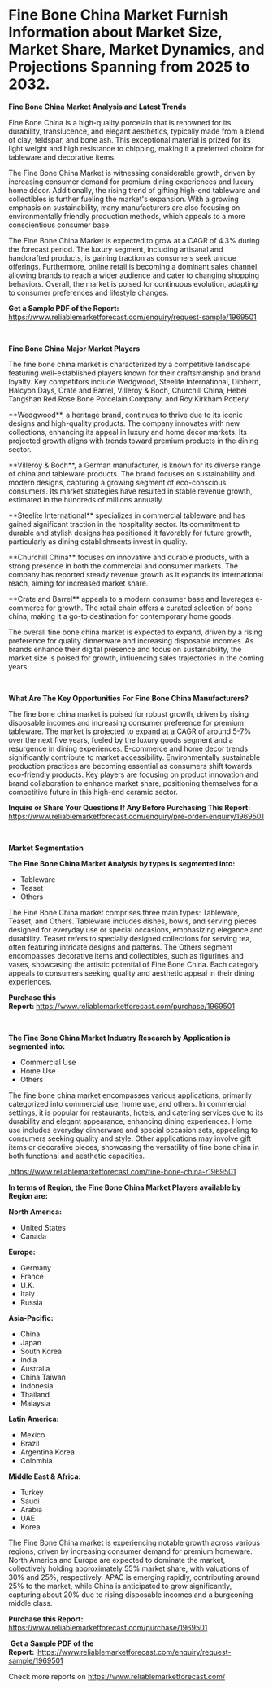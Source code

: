 <p><h1>Fine Bone China Market Furnish Information about Market Size, Market Share, Market Dynamics, and Projections Spanning from 2025 to 2032.</h1></p><p><strong>Fine Bone China Market Analysis and Latest Trends</strong></p>
<p><p>Fine Bone China is a high-quality porcelain that is renowned for its durability, translucence, and elegant aesthetics, typically made from a blend of clay, feldspar, and bone ash. This exceptional material is prized for its light weight and high resistance to chipping, making it a preferred choice for tableware and decorative items.</p><p>The Fine Bone China Market is witnessing considerable growth, driven by increasing consumer demand for premium dining experiences and luxury home décor. Additionally, the rising trend of gifting high-end tableware and collectibles is further fueling the market's expansion. With a growing emphasis on sustainability, many manufacturers are also focusing on environmentally friendly production methods, which appeals to a more conscientious consumer base.</p><p>The Fine Bone China Market is expected to grow at a CAGR of 4.3% during the forecast period. The luxury segment, including artisanal and handcrafted products, is gaining traction as consumers seek unique offerings. Furthermore, online retail is becoming a dominant sales channel, allowing brands to reach a wider audience and cater to changing shopping behaviors. Overall, the market is poised for continuous evolution, adapting to consumer preferences and lifestyle changes.</p></p>
<p><strong>Get a Sample PDF of the Report:&nbsp;</strong> <a href="https://www.reliablemarketforecast.com/enquiry/request-sample/1969501?utm_campaign=2260&utm_medium=2&utm_source=Github&utm_content=ia&utm_term=08022025&utm_id=fine-bone-china">https://www.reliablemarketforecast.com/enquiry/request-sample/1969501</a></p>
<p>&nbsp;</p>
<p><strong>Fine Bone China Major Market Players</strong></p>
<p><p>The fine bone china market is characterized by a competitive landscape featuring well-established players known for their craftsmanship and brand loyalty. Key competitors include Wedgwood, Steelite International, Dibbern, Halcyon Days, Crate and Barrel, Villeroy & Boch, Churchill China, Hebei Tangshan Red Rose Bone Porcelain Company, and Roy Kirkham Pottery.</p><p>**Wedgwood**, a heritage brand, continues to thrive due to its iconic designs and high-quality products. The company innovates with new collections, enhancing its appeal in luxury and home décor markets. Its projected growth aligns with trends toward premium products in the dining sector.</p><p>**Villeroy & Boch**, a German manufacturer, is known for its diverse range of china and tableware products. The brand focuses on sustainability and modern designs, capturing a growing segment of eco-conscious consumers. Its market strategies have resulted in stable revenue growth, estimated in the hundreds of millions annually.</p><p>**Steelite International** specializes in commercial tableware and has gained significant traction in the hospitality sector. Its commitment to durable and stylish designs has positioned it favorably for future growth, particularly as dining establishments invest in quality.</p><p>**Churchill China** focuses on innovative and durable products, with a strong presence in both the commercial and consumer markets. The company has reported steady revenue growth as it expands its international reach, aiming for increased market share.</p><p>**Crate and Barrel** appeals to a modern consumer base and leverages e-commerce for growth. The retail chain offers a curated selection of bone china, making it a go-to destination for contemporary home goods.</p><p>The overall fine bone china market is expected to expand, driven by a rising preference for quality dinnerware and increasing disposable incomes. As brands enhance their digital presence and focus on sustainability, the market size is poised for growth, influencing sales trajectories in the coming years.</p></p>
<p>&nbsp;</p>
<p><strong>What Are The Key Opportunities For Fine Bone China Manufacturers?</strong></p>
<p><p>The fine bone china market is poised for robust growth, driven by rising disposable incomes and increasing consumer preference for premium tableware. The market is projected to expand at a CAGR of around 5-7% over the next five years, fueled by the luxury goods segment and a resurgence in dining experiences. E-commerce and home decor trends significantly contribute to market accessibility. Environmentally sustainable production practices are becoming essential as consumers shift towards eco-friendly products. Key players are focusing on product innovation and brand collaboration to enhance market share, positioning themselves for a competitive future in this high-end ceramic sector.</p></p>
<p><strong>Inquire or Share Your Questions If Any Before Purchasing This Report:</strong> <a href="https://www.reliablemarketforecast.com/enquiry/pre-order-enquiry/1969501?utm_campaign=2260&utm_medium=2&utm_source=Github&utm_content=ia&utm_term=08022025&utm_id=fine-bone-china">https://www.reliablemarketforecast.com/enquiry/pre-order-enquiry/1969501</a></p>
<p>&nbsp;</p>
<p><strong>Market Segmentation</strong></p>
<p><strong>The Fine Bone China Market Analysis by types is segmented into:</strong></p>
<p><ul><li>Tableware</li><li>Teaset</li><li>Others</li></ul></p>
<p><p>The Fine Bone China market comprises three main types: Tableware, Teaset, and Others. Tableware includes dishes, bowls, and serving pieces designed for everyday use or special occasions, emphasizing elegance and durability. Teaset refers to specially designed collections for serving tea, often featuring intricate designs and patterns. The Others segment encompasses decorative items and collectibles, such as figurines and vases, showcasing the artistic potential of Fine Bone China. Each category appeals to consumers seeking quality and aesthetic appeal in their dining experiences.</p></p>
<p><strong>Purchase this Report:&nbsp;</strong><a href="https://www.reliablemarketforecast.com/purchase/1969501?utm_campaign=2260&utm_medium=2&utm_source=Github&utm_content=ia&utm_term=08022025&utm_id=fine-bone-china">https://www.reliablemarketforecast.com/purchase/1969501</a></p>
<p>&nbsp;</p>
<p><strong>The Fine Bone China Market Industry Research by Application is segmented into:</strong></p>
<p><ul><li>Commercial Use</li><li>Home Use</li><li>Others</li></ul></p>
<p><p>The fine bone china market encompasses various applications, primarily categorized into commercial use, home use, and others. In commercial settings, it is popular for restaurants, hotels, and catering services due to its durability and elegant appearance, enhancing dining experiences. Home use includes everyday dinnerware and special occasion sets, appealing to consumers seeking quality and style. Other applications may involve gift items or decorative pieces, showcasing the versatility of fine bone china in both functional and aesthetic capacities.</p></p>
<p><a href="https://www.reliablemarketforecast.com/fine-bone-china-r1969501?utm_campaign=2260&utm_medium=2&utm_source=Github&utm_content=ia&utm_term=08022025&utm_id=fine-bone-china">&nbsp;https://www.reliablemarketforecast.com/fine-bone-china-r1969501</a></p>
<p><strong>In terms of Region, the Fine Bone China Market Players available by Region are:</strong></p>
<p>
    <p> <strong> North America: </strong>
        <ul>
            <li>United States</li>
            <li>Canada</li>
        </ul>
        </p> 
    <p> <strong> Europe: </strong>
        <ul>
            <li>Germany</li>
            <li>France</li>
            <li>U.K.</li>
            <li>Italy</li>
            <li>Russia</li>
        </ul>
        </p> 
    <p> <strong> Asia-Pacific: </strong>
        <ul>
            <li>China</li>
            <li>Japan</li>
            <li>South Korea</li>
            <li>India</li>
            <li>Australia</li>
            <li>China Taiwan</li>
            <li>Indonesia</li>
            <li>Thailand</li>
            <li>Malaysia</li>
        </ul>
        </p> 
    <p> <strong> Latin America: </strong>
        <ul>
            <li>Mexico</li>
            <li>Brazil</li>
            <li>Argentina Korea</li>
            <li>Colombia</li>
        </ul>
        </p> 
    <p> <strong> Middle East & Africa: </strong>
        <ul>
            <li>Turkey</li>
            <li>Saudi</li>
            <li>Arabia</li>
            <li>UAE</li>
            <li>Korea</li>
        </ul>
    </p>
    </p>
<p><p>The Fine Bone China market is experiencing notable growth across various regions, driven by increasing consumer demand for premium homeware. North America and Europe are expected to dominate the market, collectively holding approximately 55% market share, with valuations of 30% and 25%, respectively. APAC is emerging rapidly, contributing around 25% to the market, while China is anticipated to grow significantly, capturing about 20% due to rising disposable incomes and a burgeoning middle class.</p></p>
<p><strong>Purchase this Report: </strong><a href="https://www.reliablemarketforecast.com/purchase/1969501?utm_campaign=2260&utm_medium=2&utm_source=Github&utm_content=ia&utm_term=08022025&utm_id=fine-bone-china">https://www.reliablemarketforecast.com/purchase/1969501</a></p>
<p>&nbsp;<strong>Get a Sample PDF of the Report:&nbsp;&nbsp;</strong><a href="https://www.reliablemarketforecast.com/enquiry/request-sample/1969501?utm_campaign=2260&utm_medium=2&utm_source=Github&utm_content=ia&utm_term=08022025&utm_id=fine-bone-china">https://www.reliablemarketforecast.com/enquiry/request-sample/1969501</a></p>
<p><strong></strong></p>
<p>Check more reports on <a href="https://www.reliablemarketforecast.com/?utm_campaign=2260&utm_medium=2&utm_source=Github&utm_content=ia&utm_term=08022025&utm_id=fine-bone-china">https://www.reliablemarketforecast.com/</a></p>
